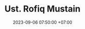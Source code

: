 ---
title: Ust. Rofiq Mustain
date: 2023-09-06 07:50:00 +07:00
position: 1
jabatan: Pembina Yayasan
img: "/uploads/ust-rofiq.jpg"
img-alt: Ust. Rofiq Mustain
socials:
  - title: facebook
    url: https://fb.me/rofiqmustain
  - title: twitter
    url: https://twitter.com/rofiqmustain
---